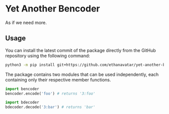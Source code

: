 # Yet Another Bencoder
As if we need more.

## Usage

You can install the latest commit of the package directly from the GitHub repository using the following command:
```bash
python3 -m pip install git+https://github.com/ethanavatar/yet-another-bencoder.git
```

The package contains two modules that can be used independently, each containing only their respective member functions.
```python
import bencoder
bencoder.encode('foo') # returns '3:foo'

import bdecoder
bdecoder.decode('3:bar') # returns 'bar'
```